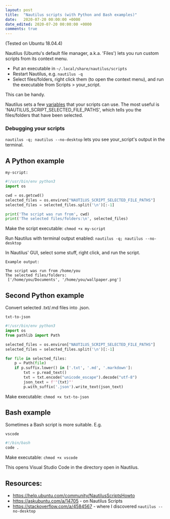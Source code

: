 ```yaml
---
layout: post
title:  "Nautilus scripts (with Python and Bash examples)"
date:   2020-07-20 00:00:00 +0000
date_edited: 2020-07-20 00:00:00 +0000
comments: true
---
```


(Tested on Ubuntu 18.04.4)

Nautilus (Ubuntu's default file manager, a.k.a. 'Files') lets you run custom scripts from its context menu.

- Put an executable in `~/.local/share/nautilus/scripts`
- Restart Nautilus, e.g. `nautilus -q`
- Select files/folders, right click them (to open the context menu), and run the executable from Scripts > your_script.

This can be handy.

Nautilus sets a few [variables](https://help.ubuntu.com/community/NautilusScriptsHowto) that your scripts can use. The most useful is 'NAUTILUS_SCRIPT_SELECTED_FILE_PATHS', which tells you the files/folders that have been selected.

### Debugging your scripts

`nautilus -q; nautilus --no-desktop` lets you see your_script's output in the terminal.


## A Python example

`my-script:`

```python
#!/usr/bin/env python3
import os

cwd = os.getcwd()
selected_files = os.environ["NAUTILUS_SCRIPT_SELECTED_FILE_PATHS"]
selected_files = selected_files.split('\n')[:-1]

print('The script was run from', cwd)
print('The selected files/folders:\n', selected_files)
```

Make the script executable: `chmod +x my-script`

Run Nautilus with terminal output enabled: `nautilus -q; nautilus --no-desktop`

In Nautilus' GUI, select some stuff, right click, and run the script.

`Example output:`
```
The script was run from /home/you
The selected files/folders:
 ['/home/you/Documents', '/home/you/wallpaper.png']
```

## Second Python example

Convert selected .txt/.md files into .json.

`txt-to-json`
```python
#!/usr/bin/env python3
import os
from pathlib import Path

selected_files = os.environ["NAUTILUS_SCRIPT_SELECTED_FILE_PATHS"]
selected_files = selected_files.split('\n')[:-1]

for file in selected_files:
    p = Path(file)
    if p.suffix.lower() in ['.txt', '.md', '.markdown']:
        txt = p.read_text()
        txt = txt.encode("unicode_escape").decode("utf-8")
        json_text = f'"{txt}"'
        p.with_suffix('.json').write_text(json_text)
```

Make executable: `chmod +x txt-to-json`

## Bash example

Sometimes a Bash script is more suitable. E.g.

`vscode`
```bash
#!/bin/bash
code .
```

Make executable: `chmod +x vscode`

This opens Visual Studio Code in the directory open in Nautilus.

## Resources:

- https://help.ubuntu.com/community/NautilusScriptsHowto
- https://askubuntu.com/a/14705 - on Nautilus Scripts
- https://stackoverflow.com/a/4584567 - where I discovered `nautilus --no-desktop`
